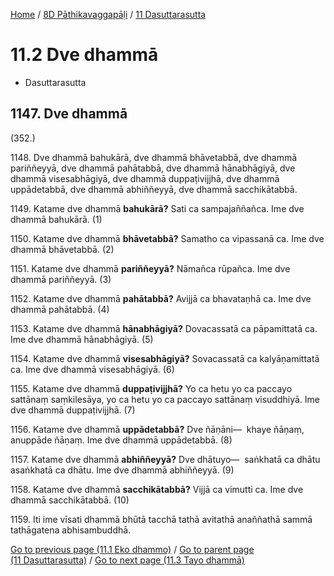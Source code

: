
[Home](/) / [8D Pāthikavaggapāḷi](../../8D.md) / [11 Dasuttarasutta](../11.md)

# 11.2 Dve dhammā

* Dasuttarasutta

## 1147\. Dve dhammā

(352.)

1148\. Dve dhammā bahukārā, dve dhammā bhāvetabbā, dve dhammā pariññeyyā, dve dhammā pahātabbā, dve dhammā hānabhāgiyā, dve dhammā visesabhāgiyā, dve dhammā duppaṭivijjhā, dve dhammā uppādetabbā, dve dhammā abhiññeyyā, dve dhammā sacchikātabbā.

1149\. Katame dve dhammā **bahukārā?** Sati ca sampajaññañca. Ime dve dhammā bahukārā. (1)

1150\. Katame dve dhammā **bhāvetabbā?** Samatho ca vipassanā ca. Ime dve dhammā bhāvetabbā. (2)

1151\. Katame dve dhammā **pariññeyyā?** Nāmañca rūpañca. Ime dve dhammā pariññeyyā. (3)

1152\. Katame dve dhammā **pahātabbā?** Avijjā ca bhavataṇhā ca. Ime dve dhammā pahātabbā. (4)

1153\. Katame dve dhammā **hānabhāgiyā?** Dovacassatā ca pāpamittatā ca. Ime dve dhammā hānabhāgiyā. (5)

1154\. Katame dve dhammā **visesabhāgiyā?** Sovacassatā ca kalyāṇamittatā ca. Ime dve dhammā visesabhāgiyā. (6)

1155\. Katame dve dhammā **duppaṭivijjhā?** Yo ca hetu yo ca paccayo sattānaṃ saṃkilesāya, yo ca hetu yo ca paccayo sattānaṃ visuddhiyā. Ime dve dhammā duppaṭivijjhā. (7)

1156\. Katame dve dhammā **uppādetabbā?** Dve ñāṇāni—  khaye ñāṇaṃ, anuppāde ñāṇaṃ. Ime dve dhammā uppādetabbā. (8)

1157\. Katame dve dhammā **abhiññeyyā?** Dve dhātuyo—  saṅkhatā ca dhātu asaṅkhatā ca dhātu. Ime dve dhammā abhiññeyyā. (9)

1158\. Katame dve dhammā **sacchikātabbā?** Vijjā ca vimutti ca. Ime dve dhammā sacchikātabbā. (10)

1159\. Iti ime vīsati dhammā bhūtā tacchā tathā avitathā anaññathā sammā tathāgatena abhisambuddhā.

[Go to previous page (11.1 Eko dhammo)](11.1.md) / [Go to parent page (11 Dasuttarasutta)](../11.md) / [Go to next page (11.3 Tayo dhammā)](11.3.md)


